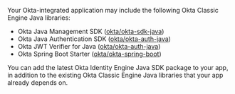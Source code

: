 Your Okta-integrated application may include the following Okta Classic Engine Java libraries:

* Okta Java Management SDK ([okta/okta-sdk-java](https://github.com/okta/okta-sdk-java))
* Okta Java Authentication SDK ([okta/okta-auth-java](https://github.com/okta/okta-auth-java))
* Okta JWT Verifier for  Java ([okta/okta-auth-java](https://github.com/okta/okta-jwt-verifier-java))
* Okta Spring Boot Starter ([okta/okta-spring-boot](https://github.com/okta/okta-spring-boot))

You can add the latest Okta Identity Engine Java SDK package to your app, in addition to the existing Okta Classic Engine Java libraries that your app already depends on.
